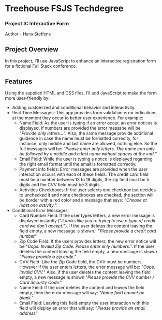 # Treehouse FSJS Techdegree
### Project 3: Interactive Form
Author - Hans Steffens

## Project Overview
In this project, I'll use JavaScript to enhance an interactive registration form for a fictional Full Stack conference.

## Features
Using the supplied HTML and CSS files, I'll add JavaScript to make the form more user-friendly by:

- Adding customized and conditional behavior and interactivity.
- Real Time Messages: This app provides form validation error indications at the moment they occur to better user experience. For example:
    - Name Field:  As the user is typing if an error occur, an error notices is displayed. If numbers are provided the error messahe will be "_Provide only letters..._". Also, the same message provide additional guidence in case the name must be formatted correclty, for instance, only middle and last name are allowed, nothing else. So the full messages will be: "_Please enter only letters. The name can only be followed by a middle and a last name without spaces at the end._"
    - Email Field: While the user is typing a notice is displayed regarding the right email format until the email is formatted correctly.
    - Payment info fields: Error messages are provided when the user interaction occurs with each of these fields. The credit card field must be a number between 13 to 16 digits, the zip field must be 5 digits and the CVV field must be 3 digits.
    - Activities Checkboxes: If the user selects one checkbox but decides to unchecked it and none checkboxes are checked, the section will be border with a red color and a message that says: "_Choose at least one activity._".
- Conditional Error Messages:
    - Card Number Field: If the user types letters, a new error message is displayed instantly ("_It looks like you're trying to use a type of credit card we don't accept._"). If the user deletes the content leaving the field empty, a new message is shown.: "_Please provide a credit card number_"
    - Zip Code Field: If the users provides letters, the new error notice will be "_Oops. Invalid Zip Code. Please enter only numbers._". If the user deletes the content leaving the field empty, a new message is shown "_Please provide a zip code._"
    - CVV Field: Like the Zip Code field, the CVV must be numbers. However if the user enters letters, the error message will be: "_Oops. Invalid CVV._" Also, if the user deletes the content leaving the field empty, a new message is shown:"_Please provide the CVV number / Card Security Code._"
    - Name Field: If the user deletes the content and leaves the field empty, then the error message will say: "_Name field cannot be blank._"
    - Email Field: Leaving this field empty the user interaction with this field will display an error that will say: "_Please provide an email address_"

